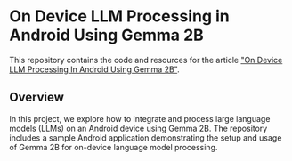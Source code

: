 
# On Device LLM Processing in Android Using Gemma 2B

This repository contains the code and resources for the article ["On Device LLM Processing In Android Using Gemma 2B"](https://techholding.co/blog/on-device-llm-processing-android).

## Overview

In this project, we explore how to integrate and process large language models (LLMs) on an Android device using Gemma 2B. The repository includes a sample Android application demonstrating the setup and usage of Gemma 2B for on-device language model processing.
